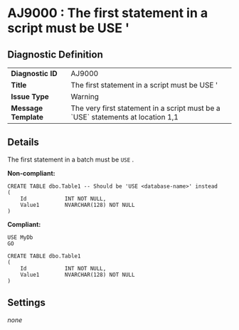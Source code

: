 # AJ9000 : The first statement in a script must be USE <DATABASE>'

## Diagnostic Definition

<table>
  <tr>
    <td class="header"><b>Diagnostic ID</b></td>
    <td>AJ9000</td>
  </tr>
  <tr>
    <td class="header"><b>Title</b></td>
    <td>The first statement in a script must be USE <DATABASE>'</td>
  </tr>
  <tr>
    <td class="header"><b>Issue Type</b></td>
    <td>Warning</td>
  </tr>
  <tr>
    <td class="header"><b>Message Template</b></td>
    <td>The very first statement in a script must be a `USE` statements at location 1,1</td>
  </tr>
  
</table>

## Details

The first statement in a batch must be `USE` <database>.

**Non-compliant:**

```tsql
CREATE TABLE dbo.Table1 -- Should be 'USE <database-name>' instead
(
    Id            INT NOT NULL,
    Value1        NVARCHAR(128) NOT NULL
)
```

**Compliant:**

```tsql
USE MyDb
GO

CREATE TABLE dbo.Table1
(
    Id            INT NOT NULL,
    Value1        NVARCHAR(128) NOT NULL
)
```



## Settings

*none*

